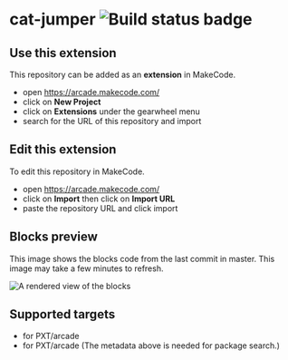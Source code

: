 # cat-jumper ![Build status badge](https://github.com/takuya-o/cat-jumper/workflows/MakeCode/badge.svg)



## Use this extension

This repository can be added as an **extension** in MakeCode.

* open https://arcade.makecode.com/
* click on **New Project**
* click on **Extensions** under the gearwheel menu
* search for the URL of this repository and import

## Edit this extension

To edit this repository in MakeCode.

* open https://arcade.makecode.com/
* click on **Import** then click on **Import URL**
* paste the repository URL and click import

## Blocks preview

This image shows the blocks code from the last commit in master.
This image may take a few minutes to refresh.

![A rendered view of the blocks](https://github.com/takuya-o/cat-jumper/raw/master/.makecode/blocks.png)

## Supported targets

* for PXT/arcade
* for PXT/arcade
(The metadata above is needed for package search.)

